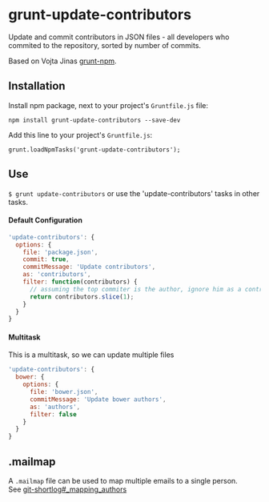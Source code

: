 grunt-update-contributors
=========================

Update and commit contributors in JSON files - all developers who commited to the repository, sorted by number of commits.

Based on Vojta Jinas [grunt-npm](https://github.com/vojtajina/grunt-npm).


## Installation

Install npm package, next to your project's `Gruntfile.js` file:

    npm install grunt-update-contributors --save-dev

Add this line to your project's `Gruntfile.js`:

    grunt.loadNpmTasks('grunt-update-contributors');


## Use

`$ grunt update-contributors` or use the 'update-contributors' tasks in other tasks.

#### Default Configuration
```js
'update-contributors': {
  options: {
    file: 'package.json',
    commit: true,
    commitMessage: 'Update contributors',
    as: 'contributors',
    filter: function(contributors) {
      // assuming the top commiter is the author, ignore him as a contributor
      return contributors.slice(1);
    }
  }
}
```

#### Multitask
This is a multitask, so we can update multiple files

```js
'update-contributors': {
  bower: {
    options: {
      file: 'bower.json',
      commitMessage: 'Update bower authors',
      as: 'authors',
      filter: false
    }
  }
}
```


## .mailmap

A `.mailmap` file can be used to map multiple emails to a single person.  
See [git-shortlog#_mapping_authors](http://git-scm.com/docs/git-shortlog#_mapping_authors)
